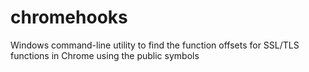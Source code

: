 # chromehooks
Windows command-line utility to find the function offsets for SSL/TLS functions in Chrome using the public symbols
